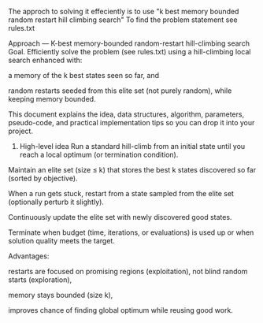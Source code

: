 The approch to solving it effeciently is to use "k best memory bounded random restart hill climbing search"
To find the problem statement see rules.txt

Approach — K-best memory-bounded random-restart hill-climbing search
Goal. Efficiently solve the problem (see rules.txt) using a hill-climbing local search enhanced with:

a memory of the k best states seen so far, and

random restarts seeded from this elite set (not purely random), while keeping memory bounded.

This document explains the idea, data structures, algorithm, parameters, pseudo-code, and practical implementation tips so you can drop it into your project.

1. High-level idea
Run a standard hill-climb from an initial state until you reach a local optimum (or termination condition).

Maintain an elite set (size ≤ k) that stores the best k states discovered so far (sorted by objective).

When a run gets stuck, restart from a state sampled from the elite set (optionally perturb it slightly).

Continuously update the elite set with newly discovered good states.

Terminate when budget (time, iterations, or evaluations) is used up or when solution quality meets the target.

Advantages:

restarts are focused on promising regions (exploitation), not blind random starts (exploration),

memory stays bounded (size k),

improves chance of finding global optimum while reusing good work.

